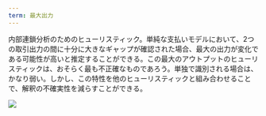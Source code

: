 ```yaml
---
term: 最大出力
---
```

内部連鎖分析のためのヒューリスティック。単純な支払いモデルにおいて、2つの取引出力の間に十分に大きなギャップが確認された場合、最大の出力が変化である可能性が高いと推定することができる。この最大のアウトプットのヒューリスティックは、おそらく最も不正確なものであろう。単独で識別される場合は、かなり弱い。しかし、この特性を他のヒューリスティックと組み合わせることで、解釈の不確実性を減らすことができる。

![](../../dictionnaire/assets/12.webp)